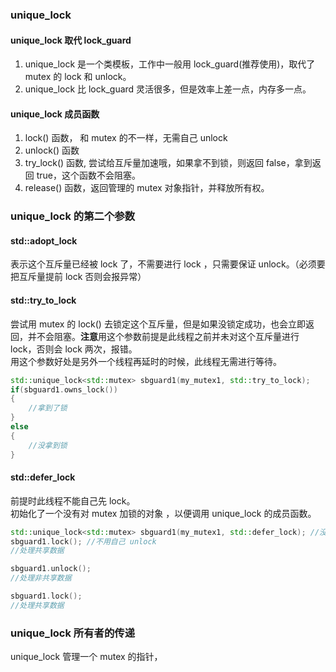 
### unique_lock
#### unique_lock 取代 lock_guard
1. unique_lock 是一个类模板，工作中一般用 lock_guard(推荐使用)，取代了 mutex 的 lock 和 unlock。
2. unique_lock 比 lock_guard 灵活很多，但是效率上差一点，内存多一点。
#### unique_lock 成员函数
1. lock() 函数， 和 mutex 的不一样，无需自己 unlock
2. unlock() 函数
3. try_lock() 函数, 尝试给互斥量加速哦，如果拿不到锁，则返回 false，拿到返回 true，这个函数不会阻塞。
4. release() 函数，返回管理的 mutex 对象指针，并释放所有权。

### unique_lock 的第二个参数
#### std::adopt_lock
表示这个互斥量已经被 lock 了，不需要进行 lock ，只需要保证 unlock。（必须要把互斥量提前 lock 否则会报异常）
#### std::try_to_lock
尝试用 mutex 的 lock() 去锁定这个互斥量，但是如果没锁定成功，也会立即返回，并不会阻塞。**注意**用这个参数前提是此线程之前并未对这个互斥量进行 lock，否则会 lock 两次，报错。  
用这个参数好处是另外一个线程再延时的时候，此线程无需进行等待。
```cpp
std::unique_lock<std::mutex> sbguard1(my_mutex1, std::try_to_lock);
if(sbguard1.owns_lock())
{
    //拿到了锁
}
else
{
    //没拿到锁
}
```

#### std::defer_lock
 前提时此线程不能自己先 lock。  
 初始化了一个没有对 mutex 加锁的对象 ，以便调用 unique_lock 的成员函数。
 ```cpp
std::unique_lock<std::mutex> sbguard1(my_mutex1, std::defer_lock); //没有加锁的 my_mutex1
sbguard1.lock(); //不用自己 unlock 
//处理共享数据

sbguard1.unlock();
//处理非共享数据

sbguard1.lock();
//处理共享数据

 ```

 ### unique_lock 所有者的传递
 unique_lock 管理一个 mutex 的指针，
